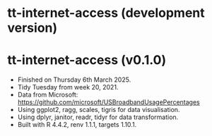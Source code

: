 # tt-internet-access (development version)

# tt-internet-access (v0.1.0)

* Finished on Thursday 6th March 2025.
* Tidy Tuesday from week 20, 2021.
* Data from Microsoft: https://github.com/microsoft/USBroadbandUsagePercentages
* Using ggplot2, ragg, scales, tigris for data visualisation.
* Using dplyr, janitor, readr, tidyr for data transformation.
* Built with R 4.4.2, renv 1.1.1, targets 1.10.1.

